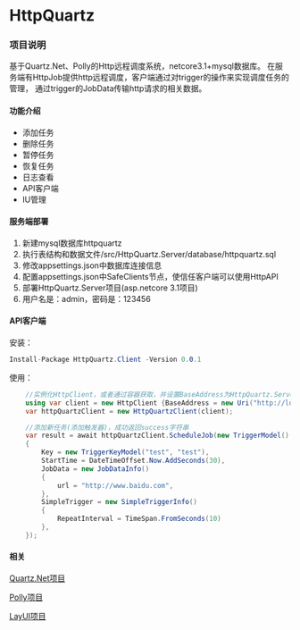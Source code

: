 # HttpQuartz

### 项目说明
基于Quartz.Net、Polly的Http远程调度系统，netcore3.1+mysql数据库。
在服务端有HttpJob提供http远程调度，客户端通过对trigger的操作来实现调度任务的管理，
通过trigger的JobData传输http请求的相关数据。


#### 功能介绍
- 添加任务
- 删除任务
- 暂停任务
- 恢复任务
- 日志查看
- API客户端
- IU管理


#### 服务端部署

1. 新建mysql数据库httpquartz  
2. 执行表结构和数据文件/src/HttpQuartz.Server/database/httpquartz.sql    
3. 修改appsettings.json中数据库连接信息  
4. 配置appsettings.json中SafeClients节点，使信任客户端可以使用HttpAPI 
5. 部署HttpQuartz.Server项目(asp.netcore 3.1项目)  
6. 用户名是：admin，密码是：123456  


#### API客户端

安装：
```c#
Install-Package HttpQuartz.Client -Version 0.0.1
```

使用：
```c#
    //实例化HttpClient，或者通过容器获取，并设置BaseAddress为HttpQuartz.Server的部署地址
    using var client = new HttpClient {BaseAddress = new Uri("http://localhost:5000")};
    var httpQuartzClient = new HttpQuartzClient(client);

    //添加新任务(添加触发器)，成功返回success字符串
    var result = await httpQuartzClient.ScheduleJob(new TriggerModel()
    {
        Key = new TriggerKeyModel("test", "test"),
        StartTime = DateTimeOffset.Now.AddSeconds(30),
        JobData = new JobDataInfo()
        {
            url = "http://www.baidu.com",
        },
        SimpleTrigger = new SimpleTriggerInfo()
        {
            RepeatInterval = TimeSpan.FromSeconds(10)
        },
    });
```

#### 相关

[Quartz.Net项目](http://wwww.baidu.com)  
 
[Polly项目](http://www.thepollyproject.org/)

[LayUI项目](https://www.layui.com/)


